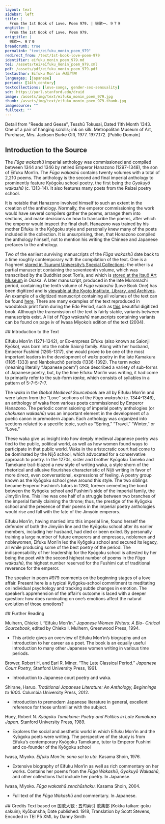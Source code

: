 ```yaml
---
layout: text
sidebar: left
title: |
  From the 1st Book of Love. Poem 979. | 戀歌一、９７９
engtitle: |
  From the 1st Book of Love. Poem 979.
origtitle: |
  戀歌一、９７９
breadcrumb: true
permalink: "text/eifuku_monin_poem_979"
redirect_from: /text/1st-book-love-poem-979
identifier: eifuku_monin_poem_979.md
tei: /assets/tei/eifuku_monin_poem_979.xml
pdf: /assets/pdf/eifuku_monin_poem_979.pdf
textauthor: Eifuku Mon'in 永福門院
languages: [japanese]
periods: [14th_century]
textcollections: [love-songs, gender-sex-sensuality]
sdr: https://purl.stanford.edu/druid 
image: /assets/img/text/eifuku_monin_poem_979.jpg
thumb: /assets/img/text/eifuku_monin_poem_979-thumb.jpg
imagesource: ""
fulltext: ""
---
```

 Detail from "Reeds and Geese", Tesshū Tokusai, Dated 11th Month 1343. One of a pair of hanging scrolls; ink on silk. Metropolitan Museum of Art, Purchase, Mrs. Jackson Burke Gift, 1977. 1977.172. [Public Domain]
 
## Introduction to the Source 
<p dir="ltr" id="docs-internal-guid-9a502122-7fff-fcf1-b66b-aee185b43d2a">The<em> Fūga wakashū</em> imperial anthology was commissioned and compiled between 1344 and 1346 by retired Emperor Hanazono (1297-1348), the son of Eifuku Mon’in. The <em>Fūga wakashū</em> contains twenty volumes with a total of 2,210 poems. The anthology is the second and final imperial anthology to prominently feature Kyōgoku school poetry, the first being the <em>Gyokuyō wakashū</em> (c. 1313-14). It also features many poets from the Reizei poetry school. </p> <p dir="ltr">It is notable that Hanazono involved himself to such an extent in the creation of the anthology. Normally, the emperor commissioning the work would have several compilers gather the poems, arrange them into sections, and make decisions on how to transcribe the poems, after which the emperor would inspect the final draft. Hanazono was trained by his mother Eifuku in the Kyōgoku style and personally knew many of the poets included in the collection. It is unsurprising, then, that Honazono compiled the anthology himself, not to mention his writing the Chinese and Japanese prefaces to the anthology.</p> <p>Two of the earliest surviving manuscripts of the <em>Fūga wakashū </em>date back to a time roughly contemporary with the compilation of the text. One is a fragment <a href="http://library.tsurumi-u.ac.jp/opac/opac_link/bibid/1000064153">stored in Tsurumi University’s Special Collections</a>; the other is a partial manuscript containing the seventeenth volume, which was transcribed by the Buddhist poet Ton’a, and which is <a href="https://core.ac.uk/download/pdf/235263481.pdf">stored at the Itsuō Art Museum</a> in Ōsaka. A later manuscript, produced in the late Muromachi period, containing the tenth volume of <em>Fūga wakashū</em> (Love Book One) has been digitized and is <a href="http://www.archives.kyoto.jp/websearchpe/detail?cls=152_old_books_catalog&pkey=0000000144">viewable at the Kyoto Institute, Library, and Archives</a>. An example of a digitized manuscript containing all volumes of the text can be found <a href="https://kotenseki.nijl.ac.jp/biblio/200006882/viewer/115">here</a>. There are many examples of the text reproduced in woodblock print form during the Edo Period, such as <a href="http://dl.ndl.go.jp/info:ndljp/pid/2579178">this</a> beautiful digitized book. Although the transmission of the text is fairly stable, variants between manuscripts exist. A list of <em>Fūga wakashū</em> manuscripts containing variants can be found on page iv of Iwasa Miyoko’s edition of the text (2004).</p>
## Introduction to the Text 
<p dir="ltr">Eifuku Mon’in (1271-1342), or Ex-empress Eifuku (also known as Saionji Kyōko), was born into the noble Saionji family. Along with her husband, Emperor Fushimi (1265-1317), she would prove to be one of the most important leaders in the development of <em>waka</em> poetry in the late Kamakura (1185-1333) and Nanbokuchō periods (1336-1392). The term <em>waka</em> (meaning literally “Japanese poem”) once described a variety of sub-forms of Japanese poetry, but, by the time Eifuku Mon’in was writing, it had come to primarily refer to the sub-form <em>tanka</em>, which consists of syllables in a pattern of 5-7-5-7-7.</p> <p dir="ltr">The <em>waka</em> in the <em>Global Medieval Sourcebook</em> are all by Eifuku Mon’in and were taken from the “Love” sections of the <em>Fūga wakashū</em> (c. 1344-1346), an anthology of waka from various poets commissioned by Emperor Hanazono. The periodic commissioning of imperial poetry anthologies (or <em>chokusen wakashū</em>) was an important element in the development of a poetic canon in premodern Japan. Each anthology was organized into sections related to a specific topic, such as “Spring,” “Travel,” “Winter,” or “Love.”</p> <p dir="ltr" id="docs-internal-guid-853df79a-7fff-5a7a-57da-c38b98a79986">These waka give us insight into how deeply medieval Japanese poetry was tied to the public, political world, as well as how women found ways to participate in that public world. Waka in the aristocratic court had come to be dominated by the Nijō school, which advocated for a conservative approach to poetry. In the 1270s, sister and brother Kyōgoku Tameko and Tamekane trail-blazed a new style of writing waka, a style shorn of the rhetorical and allusive flourishes characteristic of Nijō writing in favor of more direct, even conversational, expressions of feeling. A poetry group known as the Kyōgoku school grew around this style. The two siblings became Emperor Fushimi’s tutors in 1280, forever cementing the bond between the Kyōgoku school and Fushimi’s side of the imperial family, the Jimyōin line. This line was one half of a struggle between two branches of the imperial family claiming the throne; thus, the prestige of the Kyōgoku school and the presence of their poems in the imperial poetry anthologies would rise and fall with the fate of the Jimyōin emperors.</p> <p dir="ltr">Eifuku Mon’in, having married into this imperial line, found herself the defender of both the Jimyōin line and the Kyōgoku school after its earlier members, including her husband, had died or been exiled. By personally training a large number of future emperors and empresses, noblemen and noblewomen, Eifuku Mon’in led the Kyōgoku school and secured its legacy, all while producing some of the best poetry of the period. The indispensability of her leadership for the Kyōgoku school is attested by her being the poet with the second highest number of poems in the <em>Fūga wakashū</em>, the highest number reserved for the Fushimi out of traditional reverence for the emperor.</p> <p dir="ltr">The speaker in poem #979 comments on the beginning stages of a love affair. Present here is a typical Kyōgoku-school commitment to meditating on individual psychology and tracking subtle changes in emotion. The speaker’s apprehension of the affair’s outcome is laced with a deeper question: how does ruminating on one’s emotions affect the natural evolution of those emotions?</p>
## Further Reading 
<p>Mulhern, Chieko I. “Eifuku Mon’in.” <em>Japanese Women Writers: A Bio- Critical Sourcebook</em>, edited by Chieko I. Mulhern, Greenwood Press, 1994.</p> <ul> <li>This article gives an overview of Eifuku Mon’in’s biography and an introduction to her career as a poet. The book is an equally useful introduction to many other Japanese women writing in various time periods.</li> </ul> <p>Brower, Robert H, and Earl R. Miner. “The Late Classical Period.” <em>Japanese Court Poetry,</em> Stanford University Press, 1961.</p> <ul> <li>Introduction to Japanese court poetry and waka.</li> </ul> <p>Shirane, Haruo. <em>Traditional Japanese Literature: An Anthology, Beginnings to 1600.</em> Columbia University Press, 2012.</p> <ul> <li>Introduction to premodern Japanese literature in general, excellent reference for those unfamiliar with the subject.</li> </ul> <p>Huey, Robert N. <em>Kyōgoku Tamekane: Poetry and Politics in Late Kamakura Japan</em>. Stanford University Press, 1989.</p> <ul> <li>Explores the social and aesthetic world in which Eifuku Mon’in and the Kyōgoku poets were writing. The perspective of the study is from Eifuku’s contemporary Kyōgoku Tamekane, tutor to Emperor Fushimi and co-founder of the Kyōgoku school</li> </ul> <p>Iwasa, Miyoko.<em> Eifuku Mon'in: sono sei to uta.</em> Kasama Shoin, 1976.</p> <ul> <li>Extensive biography of Eifuku Mon’in as well as rich commentary on her works. Contains her poems from the <em>Fūga Wakashū</em>,<em> Gyokuyō Wakashū</em>, and other collections that include her poetry. In Japanese.</li> </ul> <p>Iwasa, Miyoko.<em> Fūga wakashū zenchūshaku.</em> Kasama Shoin, 2004.</p> <ul> <li>Full text of the <em>Fūga Wakashū</em> and commentary. In Japanese.</li> </ul>
## Credits
Text based on 国歌大観 : 五句索引 歌集部 (Kokka taikan: goku sakuin); Kyōbunsha; Date published: 1918, Translation by Scott Stevens, Encoded in TEI P5 XML by Danny Smith
